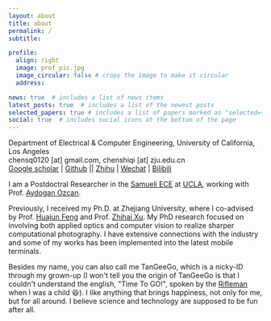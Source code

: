 ```yaml
---
layout: about
title: about
permalink: /
subtitle:

profile:
  align: right
  image: prof_pic.jpg
  image_circular: false # crops the image to make it circular
  address: 

news: true  # includes a list of news items
latest_posts: true  # includes a list of the newest posts
selected_papers: true # includes a list of papers marked as "selected={true}"
social: true  # includes social icons at the bottom of the page
---
```


Department of Electrical & Computer Engineering, University of California, Los Angeles<br>
chensq0120 [at] gmail.com, chenshiqi [at] zju.edu.cn<br>
[Google scholar](https://scholar.google.com/citations?user=gJCsz90AAAAJ&hl) | [Github](https://github.com/TanGeeGo) || [Zhihu](https://www.zhihu.com/people/chenshiqi0120) | [Wechat](http://tangeego.github.io//assets/img/wechat_public_account.jpg) | [Bilibili](https://space.bilibili.com/318625627?spm_id_from=333.1007.0.0)

I am a Postdoctral Researcher in the [Samueli ECE](https://www.ee.ucla.edu) at [UCLA](https://www.ucla.edu/), working with Prof. [Aydogan Ozcan](https://research.seas.ucla.edu/ozcan/). 

Previously, I received my Ph.D. at Zhejiang University, where I co-advised by Prof. [Huajun Feng](https://person.zju.edu.cn/0086127) and Prof. [Zhihai Xu](https://person.zju.edu.cn/0089108#0). My PhD research focused on involving both applied optics and computer vision to realize sharper computational photography. I have extensive connections with the industry and some of my works has been implemented into the latest mobile terminals. 

Besides my name, you can also call me TanGeeGo, which is a nicky-ID through my grown-up (I won't tell you the origin of TanGeeGo is that I couldn't understand the english, "Time To GO!", spoken by the [Rifleman](https://wowpedia.fandom.com/wiki/Rifleman) when I was a child :satisfied:). I like anything that brings happiness, not only for me, but for all around. I believe science and technology are supposed to be fun after all.
